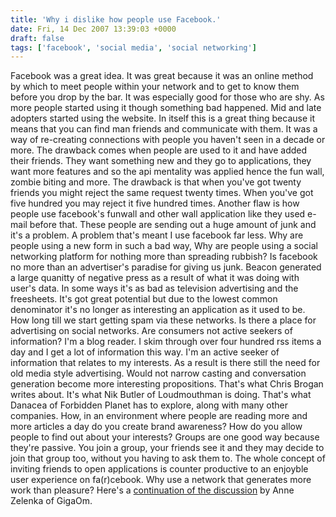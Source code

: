 ```yaml
---
title: 'Why i dislike how people use Facebook.'
date: Fri, 14 Dec 2007 13:39:03 +0000
draft: false
tags: ['facebook', 'social media', 'social networking']
---
```


Facebook was a great idea. It was great because it was an online method by which to meet people within your network and to get to know them before you drop by the bar. It was especially good for those who are shy. As more people started using it though something bad happened. Mid and late adopters started using the website. In itself this is a great thing because it means that you can find man friends and communicate with them. It was a way of re-creating connections with people you haven't seen in a decade or more. The drawback comes when people are used to it and have added their friends. They want something new and they go to applications, they want more features and so the api mentality was applied hence the fun wall, zombie biting and more. The drawback is that when you've got twenty friends you might reject the same request twenty times. When you've got five hundred you may reject it five hundred times. Another flaw is how people use facebook's funwall and other wall application like they used e-mail before that. These people are sending out a huge amount of junk and it's a problem. A problem that's meant I use facebook far less. Why are people using a new form in such a bad way, Why are people using a social networking platform for nothing more than spreading rubbish? Is facebook no more than an advertiser's paradise for giving us junk. Beacon generated a large quanitty of negative press as a result of what it was doing with user's data. In some ways it's as bad as television advertising and the freesheets. It's got great potential but due to the lowest common denominator it's no longer as interesting an application as it used to be. How long till we start getting spam via these networks. Is there a place for advertising on social networks. Are consumers not active seekers of information? I'm a blog reader. I skim through over four hundred rss items a day and I get a lot of information this way. I'm an active seeker of information that relates to my interests. As a result is there still the need for old media style advertising. Would not narrow casting and conversation generation become more interesting propositions. That's what Chris Brogan writes about. It's what Nik Butler of Loudmouthman is doing. That's what Danacea of Forbidden Planet has to explore, along with many other companies. How, in an environment where people are reading more and more articles a day do you create brand awareness? How do you allow people to find out about your interests? Groups are one good way because they're passive. You join a group, your friends see it and they may decide to join that group too, without you having to ask them to. The whole concept of inviting friends to open applications is counter productive to an enjoyble user experience on fa(r)cebook. Why use a network that generates more work than pleasure? Here's a [continuation of the discussion](http://feeds.feedburner.com/~r/gigaomnetwork/~3/198889345/) by Anne Zelenka of GigaOm.